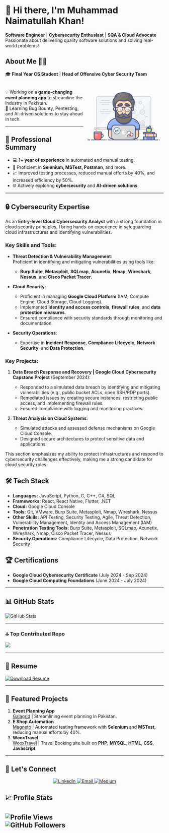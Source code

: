 # 👋 Hi there, I'm Muhammad Naimatullah Khan! 


**Software Engineer** | **Cybersecurity Enthusiast** | **SQA & Cloud Advocate**
<br>
Passionate about delivering quality software solutions and solving real-world problems!


## About Me 🧑‍💻  

🎓 **Final Year CS Student** | **Head of Offensive Cyber Security Team**  
<br>
<img align="right" style="width:16rem; height:auto" src="https://raw.githubusercontent.com/Elanza-48/Elanza-48/41a4790484e268102dfdab2b7c59d440d3ffafab/resources/img/geek.gif"/>
<br>
💡 Working on a **game-changing event planning app** to streamline the industry in Pakistan. 
<br>
🎯 Learning Bug Bounty, Pentesting, and AI-driven solutions to stay ahead in tech.

---

## 🌟 Professional Summary  
- 💻 **1+ year of experience** in automated and manual testing.  
- 🔧 Proficient in **Selenium, MSTest, Postman**, and more.  
- 📈 Improved testing processes, reduced manual efforts by 40%, and increased efficiency by 50%.  
- 🌐 Actively exploring **cybersecurity** and **AI-driven solutions**.

---

## 🔒 Cybersecurity Expertise  

As an **Entry-level Cloud Cybersecurity Analyst** with a strong foundation in cloud security principles, I bring hands-on experience in safeguarding cloud infrastructures and identifying vulnerabilities.  

### Key Skills and Tools:
- **Threat Detection & Vulnerability Management**:  
  Proficient in identifying and mitigating vulnerabilities using tools like:  
  - **Burp Suite**, **Metasploit**, **SQLmap**, **Acunetix**, **Nmap**, **Wireshark**, **Nessus**, and **Cisco Packet Tracer**.  

- **Cloud Security**:  
  - Proficient in managing **Google Cloud Platform** (IAM, Compute Engine, Cloud Storage, Cloud Logging).  
  - Implemented **identity and access controls**, **firewall rules**, and **data protection measures**.  
  - Ensured compliance with security standards through monitoring and documentation.  

- **Security Operations**:  
  - Expertise in **Incident Response**, **Compliance Lifecycle**, **Network Security**, and **Data Protection**.  

### Key Projects:  
1. **Data Breach Response and Recovery | Google Cloud Cybersecurity Capstone Project** (September 2024):  
   - Responded to a simulated data breach by identifying and mitigating vulnerabilities (e.g., public bucket ACLs, open SSH/RDP ports).  
   - Remediated issues by creating secure instances, restricting public access, and implementing firewall rules.  
   - Ensured compliance with logging and monitoring practices.  

2. **Threat Analysis on Cloud Systems**:  
   - Simulated attacks and assessed defense mechanisms on Google Cloud Console.  
   - Designed secure architectures to protect sensitive data and applications.  

This section emphasizes my ability to protect infrastructures and respond to cybersecurity challenges effectively, making me a strong candidate for cloud security roles.  


## 🛠️ Tech Stack  
- **Languages:** JavaScript, Python, C, C++, C#, SQL  
- **Frameworks:** React, React Native, Flutter, .NET  
- **Cloud:** Google Cloud Console  
- **Tools:** Git, VMware, Burp Suite, Metasploit, Nmap, Wireshark, Nessus  
- **Other Skills:** API Testing, Security Testing, Agile, Threat Detection, Vulnerability Management, Identity and Access Management (IAM)  
- **Penetration Testing Tools:** Burp Suite, Metasploit, SQLmap, Acunetix, Wireshark, Nmap, Cisco Packet Tracer, Nessus  
- **Security Operations:** Compliance Lifecycle, Data Protection, Network Security  


## 🏆 Certifications  
- **Google Cloud Cybersecurity Certificate** (July 2024 - Sep 2024)  
- **Google Cloud Computing Foundations** (June 2024 - July 2024)

---

## 📊 GitHub Stats  
![GitHub Stats](https://github-readme-stats.vercel.app/api?username=Cyber-Naimo&show_icons=true&theme=radical)



---



### 🔝 Top Contributed Repo
![](https://github-contributor-stats.vercel.app/api?username=Cyber-Naimo&limit=5&theme=tokyonight&combine_all_yearly_contributions=true)

--- 

## 📄 Resume  
[![Download Resume](https://img.shields.io/badge/Download-Resume-blue?style=flat-square)](https://github.com/Cyber-Naimo/Cyber-Naimo/blob/main/Muhammad_Naimatullah_Khan_SQA.pdf)  

---
## 🌟 Featured Projects  
1. **Event Planning App**  
   [Galagrid](https://github.com/Cyber-Naimo/Galagrid) | Streamlining event planning in Pakistan.  
2. **E Shop Automation**  
   [Magneto](https://github.com/Cyber-Naimo/Magneto) | Automated testing framework with **Selenium** and **MSTest**, reducing manual efforts by 40%.  
3. **WooxTravel**  
   [WooxTravel](https://github.com/Cyber-Naimo/WooxTravel) | Travel Booking site built on **PHP**, **MYSQL**, **HTML**, **CSS**, **Javascript**  

---

## 🤝 Let's Connect  

<p align="center">
  <a href="https://www.linkedin.com/in/muhammad-naimatullah-khan/">
    <img src="https://img.shields.io/badge/-LinkedIn-blue?style=flat-square&logo=linkedin&logoColor=white" alt="LinkedIn">
  </a>
  <a href="mailto:muhammadnaimatullahkhan99@gmail.com">
    <img src="https://img.shields.io/badge/-Email-red?style=flat-square&logo=gmail&logoColor=white" alt="Email">
  </a>
   <a href="https://medium.com/@naimss" target="_blank">
    <img src="https://img.shields.io/badge/-Medium-black?style=flat-square&logo=medium&logoColor=white" alt="Medium">
  </a>
</p>


## 📈 Profile Stats  
![Profile Views](https://komarev.com/ghpvc/?username=Cyber-Naimo&color=blue)  
![GitHub Followers](https://img.shields.io/github/followers/Cyber-Naimo?style=social)  
---
